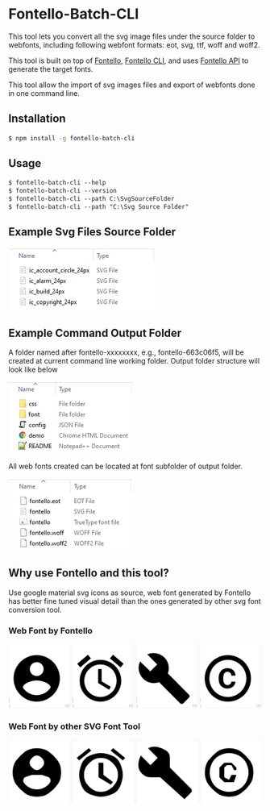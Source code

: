# Fontello-Batch-CLI

This tool lets you convert all the svg image files under the source folder to webfonts, including following webfont formats: eot, svg, ttf, woff and woff2.

This tool is built on top of [Fontello](https://github.com/fontello/fontello/), [Fontello CLI](https://github.com/paulyoung/fontello-cli/), and uses [Fontello API](http://fontello.com) to generate the target fonts.

This tool allow the import of svg images files and export of webfonts done in one command line.

## Installation

```sh
$ npm install -g fontello-batch-cli
```

## Usage

```
$ fontello-batch-cli --help
$ fontello-batch-cli --version
$ fontello-batch-cli --path C:\SvgSourceFolder
$ fontello-batch-cli --path "C:\Svg Source Folder"
```

## Example Svg Files Source Folder

![](https://raw.githubusercontent.com/luchenatwork/Fontello-Batch-CLI/master/doc/source.png?token=AGXXZGABCJNHOK4AGGCVGV25KNQXC)

## Example Command Output Folder

A folder named after fontello-xxxxxxxx, e.g., fontello-663c06f5, will be created at current command line working folder.
Output folder structure will look like below

![](https://raw.githubusercontent.com/luchenatwork/Fontello-Batch-CLI/master/doc/target.png)

All web fonts created can be located at font subfolder of output folder.

![](https://raw.githubusercontent.com/luchenatwork/Fontello-Batch-CLI/master/doc/webfont.png)

## Why use Fontello and this tool?

Use google material svg icons as source, web font generated by Fontello has better fine tuned visual detail than the ones generated by other svg font conversion tool.

### Web Font by Fontello

![](https://raw.githubusercontent.com/luchenatwork/Fontello-Batch-CLI/master/doc/fontello.png)

### Web Font by other SVG Font Tool

![](https://raw.githubusercontent.com/luchenatwork/Fontello-Batch-CLI/master/doc/non-fontello.png)

